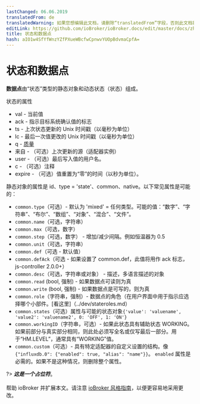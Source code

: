 ```yaml
---
lastChanged: 06.06.2019
translatedFrom: de
translatedWarning: 如果您想编辑此文档，请删除“translatedFrom”字段，否则此文档将再次自动翻译
editLink: https://github.com/ioBroker/ioBroker.docs/edit/master/docs/zh-cn/basics/states.md
title: 状态和数据点
hash: aIO1w4SfYfWnzYZfPXueWBcfwCpnwvYUOpBdvmaCpfA=
---
```

# 状态和数据点
**数据点**由“状态”类型的静态对象和动态状态（状态）组成。

状态的属性

 * val - 当前值
 * ack - 指示目标系统确认值的标志
 * ts - 上次状态更新的 Unix 时间戳（以毫秒为单位）
 * lc - 最后一次值更改的 Unix 时间戳（以毫秒为单位）
 * q - [质量](../dev/objectsschema.md#states)
 * 来自 - （可选）上次更新的源（适配器实例）
 * user - （可选）最后写入值的用户名。
 * c - （可选）注释
 * expire - （可选）值重置为“零”的时间（以秒为单位）。

静态对象的属性是 id、type = 'state'、common、native。以下常见属性是可能的：

* `common.type`（可选）- 默认为 'mixed' = 任何类型。可能的值：“数字”、“字符串”、“布尔”、“数组”、“对象”、“混合”、“文件”。
* `common.name`（可选，字符串）
* `common.max`（可选，数字）
* `common.step`（可选，数字） - 增加/减少间隔。例如恒温器为 0.5
* `common.unit`（可选，字符串）
* `common.def`（可选 - 默认值）
* `common.defAck`（可选 - 如果设置了 common.def，此值将用作 ack 标志，js-controller 2.0.0+）
* `common.desc`（可选，字符串或对象） - 描述，多语言描述的对象
* `common.read` (bool, 强制) - 如果数据点可读则为真
* `common.write` (bool, 强制) - 如果数据点是可写的，则为真
* `common.role`（字符串，强制）- 数据点的角色（在用户界面中用于指示应选择哪个小部件。[看这里]（../dev/stateroles.md）
* `common.states`（可选）属性与可能的状态对象` {'value': 'valuename', 'value2': 'valuename2', 0: 'OFF', 1: 'ON'} `
* `common.workingID`（字符串，可选）- 如果此状态具有辅助状态 WORKING。如果前部分与真实部分相同，则此处必须写全名或仅写最后一部分。用于“HM.LEVEL”，通常具有“WORKING”值。
* `common.custom`（可选）- 具有特定适配器的自定义设置的结构。像`{"influxdb.0": {"enabled": true, "alias": "name"}}`。 `enabled` 属性是必需的。如果不是这种情况，则删除整个属性。

?> ***这是一个占位符***。<br><br>帮助 ioBroker 并扩展本文。请注意 [ioBroker 风格指南](https://www.iobroker.net/#de/documentation/community/styleguidedoc.md)，以便更容易地采用更改。